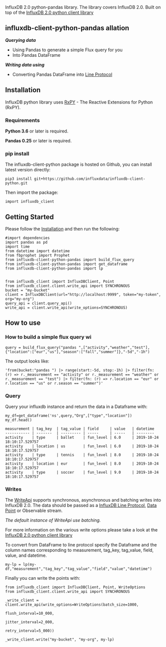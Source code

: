 InfluxDB 2.0 python-pandas library. The library covers InfluxDB 2.0. Built on top of the [InfluxDB 2.0 python client library](..influxdb-client-python)

## influxdb-client-python-pandas allation

***Querying data***

- Using Pandas to generate a simple Flux query for you
- Into Pandas DataFrame 

***Writing data using*** 

- Converting Pandas DataFrame into  [Line Protocol](https://docs.influxdata.com/influxdb/v1.6/write_protocols/line_protocol_tutorial)

## Installation

InfluxDB python library uses [RxPY](https://github.com/ReactiveX/RxPY) - The Reactive Extensions for Python (RxPY).

### Requirements

**Python 3.6** or later is required.

**Pandas 0.25** or later is required.

### pip install

The influxdb-client-python package is hosted on Github, you can install latest version directly:

```
pip3 install git+https://github.com/influxdata/influxdb-client-python.git
```

Then import the package:

```
import influxdb_client
```

## Getting Started

Please follow the [Installation](../influxdb-client-python#installation) and then run the following:

```
#import dependencies 
import pandas as pd
import time
from datetime import datetime
from fbprophet import Prophet
from influxdb-client-python-pandas import build_flux_query
from influxdb-client-python-pandas import get_dataframe
from influxdb-client-python-pandas import lp 


from influxdb_client import InfluxDBClient, Point
from influxdb_client.client.write_api import SYNCHRONOUS
bucket = "my-bucket"
client = InfluxDBClient(url="http://localhost:9999", token="my-token", org="my-org")
query_api = client.query_api()
write_api = client.write_api(write_options=SYNCHRONOUS)

```



## How to use

### How to build a simple flux query wi

```
query = build_flux_query("pandas ",["activity","weather","test"],{"location":["eur","us"],"season":["fall","summer"]},"-5d","-1h")
```

The output looks like: 

```
'from(bucket:"pandas ") |> range(start:-5d, stop:-1h) |> filter(fn: (r) => r._measurement == "activity" or r._measurement == "weather" or r._measurement == "test") |> filter(fn: (r) => r.location == "eur" or r.location == "us" or r.season == "summer")'
```

### Query 

Query your influxdb instance and return the data in a Dataframe with: 

```
my_df=get_dataframe('ns',query,"Org",["type","location"])
my_df.head()
```

```
measurement	| tag_key  | tag_value | field     | value   | datetime
----------- | -------  | --------- | -----     | -----   | --------
activity	| type     | ballet	   | fun_level | 6.0	 | 2019-10-24 18:10:17.529757
activity	| location | us	       | fun_level | 6.0	 | 2019-10-24 18:10:17.529757
activity	| type	   | tennis	   | fun_level | 8.0	 | 2019-10-24 18:10:17.529757
activity	| location | eur	   | fun_level | 8.0	 | 2019-10-24 18:10:17.529757
activity	| type	   | soccer	   | fun_level | 9.0	 | 2019-10-24 18:10:17.529757
```

### Writes

The [WriteApi](https://github.com/influxdata/influxdb-client-python/blob/master/influxdb_client/client/write_api.py) supports synchronous, asynchronous and batching writes into InfluxDB 2.0. The data should be passed as a [InfluxDB Line Protocol](https://docs.influxdata.com/influxdb/v1.6/write_protocols/line_protocol_tutorial/), [Data Point](https://github.com/influxdata/influxdb-client-python/blob/master/influxdb_client/client/write/point.py) or Observable stream.

*The default instance of WriteApi use batching.*

For more information on the various write options please take a look at the  [InfluxDB 2.0 python client library](..influxdb-client-python)

To convert from DataFrame to line protocol specify the Dataframe and the column names corresponding to measurement, tag_key, tag_value, field, value, and datetime.  

```
my-lp = lp(my-df,"measurement","tag_key","tag_value","field","value","datetime")
```

Finally you can write the points with: 

```
from influxdb_client import InfluxDBClient, Point, WriteOptions
from influxdb_client.client.write_api import SYNCHRONOUS

_write_client = client.write_api(write_options=WriteOptions(batch_size=1000, 
                                                            flush_interval=10_000,
                                                            jitter_interval=2_000,
                                                            retry_interval=5_000))

_write_client.write("my-bucket", "my-org", my-lp)

```